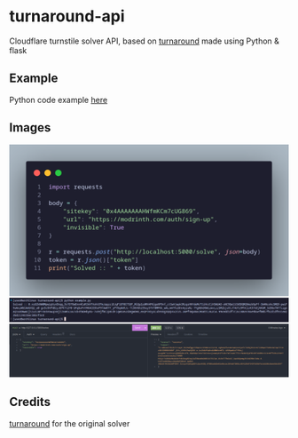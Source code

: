 # turnaround-api  
Cloudflare turnstile solver API, based on [turnaround](https://github.com/Body-Alhoha/turnaround) made using Python & flask

## Example  
Python code example [here](https://github.com/Euro-pol/turnaround-api/blob/main/example.py)

## Images  
![image1](./images/image1.png)
![image2](./images/image2.png)
![image3](./images/image3.png) 

## Credits  
[turnaround](https://github.com/Body-Alhoha/turnaround/) for the original solver